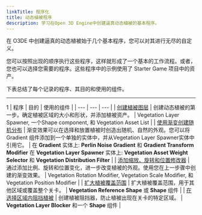 ```yaml
---
linkTitle: 程序化
title: 动态植被程序
description: 学习在Open 3D Engine中创建逼真动态植被的基本程序。
---
```


在 O3DE 中创建逼真的动态植被始于几个基本程序，您可以对其进行无尽的自定义。

您可以按照出现的顺序执行这些程序，这样就形成了一个基本的工作流程。或者，您也可以选择您需要的程序。这些程序中的示例使用了 Starter Game 项目中的资产。

下表总结了每个记录的程序、其目的和使用的组件。


****
1
| 程序 | 目的 | 使用的组件 |
| --- | --- | --- |
| [创建植被图层](./layer) | 创建动态植被的第一步。确定植被区域的大小和形状，并添加植被资产。 | Vegetation Layer Spawner, 一个Shape component, 和 Vegetation Asset List |
| [使用渐变创建随机分布](./gradient-random) | 渐变效果可以在选择和放置植被时创造出随机、自然的外观。您可以将 Gradient 组件添加到一个单独的实体中，并从Vegetation Layer Spawner实体中引用它。 | 在 **Gradient** 实体上: **Perlin Noise Gradient** 和 **Gradient Transform Modifier** 在 **Vegetation Layer Spawner** 实体上: **Vegetation Asset Weight Selector** 和 **Vegetation Distribution Filter** |
| [添加缩放、旋转和位置修改器](./adding-modifiers) | 通过添加比例、旋转和位置变化，进一步改变植被的外观。使用您在上一步骤中创建的渐变效果。 | Vegetation Rotation Modifier, Vegetation Scale Modifier, 和 Vegetation Position Modifier |
| [扩大植被覆盖范围](./coverage) |  扩大植被覆盖范围，用于其他区域或覆盖整个关卡。  |  **Vegetation Reference Shape** 或 **Shape** 组件  |
| [在选择区域内阻挡植被](./blockers) |  创建植被阻挡器，防止植被出现在关卡的特定区域。  |  **Vegetation Layer Blocker** 和一个 **Shape** 组件  |
